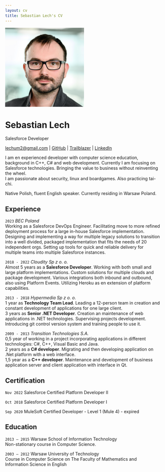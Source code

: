 ```yaml
---
layout: cv
title: Sebastian Lech's CV
---
```

![picture](media/picture.png "picture")
# Sebastian Lech
Salesforce Developer

<div id="webaddress">
  <a href="mailto:lechum2@gmail.com">lechum2@gmail.com</a>
| <a href="https://github.com/lechum2">GitHub</a>
| <a href="https://trailblazer.me/id/lechum2">Trailblazer</a>
| <a href="https://www.linkedin.com/in/sebastian-lech-9054ab78">LinkedIn</a>
</div>

I am en experienced developer with computer science education, background in C++, C# and web development.
Currently I am focusing on Salesforce technologies. Bringing the value to business without reinventing the wheel.\
I am passionate about security, linux and boardgames. Also practicing tai-chi.

Native Polish, fluent English speaker. Currently residing in Warsaw Poland.

## Experience
`2023` *BEC Poland*\
Working as a Salesforce DevOps Engineer. Facilitating move to more refined deployment process for a large in-house Salesforce implementation. Designing and implementing a way for multiple legacy solutions to transition into a well divided, packaged implementation that fits the needs of 20 independent orgs. Setting up tools for quick and reliable delivery for multiple teams into multiple Salesforce instances.

`2018 - 2022` *Cloudity Sp z o. o.*\
Almost 5 years as a **Salesforce Developer**. Working with both small and large platform implementations. Custom solutions for multiple clouds and package development. Various integrations both inbound and outbound, also using Platform Events. Utilizing Heroku as en extension of platform capabilities.

`2013 - 2018` *Hypermedia Sp z o. o.*\
1 year as **Technology Team Lead**. Leading a 12-person team in creation and constant development of applications for one large client.\
3 years as **Senior .NET Developer**. Creation an maintenance of web applications in .NET technologies. Supervising projects development. Introducing git control version system and training people to use it.

`2009 - 2013` *Transition Technologies S.A.*\
0,5 year of working in a project incorporating applications in different technologies: C#, C++, Visual Basic and Java.\
2 years as a **C# developer**. Migrating and then developing application on .Net platform with a web interface.\
1,5 year as a **C++ developer**. Maintenance and development of business application server and client application with interface in Qt.

## Certification
`Nov 2022` Salesforce Certified Platform Developer II

`Oct 2018` Salesforce Certified Platform Developer I

`Sep 2020` MuleSoft Certified Developer - Level 1 (Mule 4) - expired


## Education
`2013 – 2015` Warsaw School of Information Technology\
Non-stationary course in Computer Science.	

`2003 – 2012` Warsaw University of Technology\
Course in Computer Science on The Faculty of Mathematics and Information Science in English


<!-- ### Footer

Last updated: May 2013 -->


